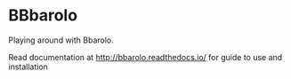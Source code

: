 # BBbarolo
Playing around with Bbarolo.

Read documentation at http://bbarolo.readthedocs.io/ for guide to use and installation
